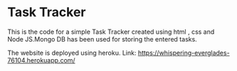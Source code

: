 # Task Tracker


This is the code for a simple Task Tracker created using html , css and Node JS.Mongo DB has been used for storing the entered tasks.

The website is deployed using heroku. Link: https://whispering-everglades-76104.herokuapp.com/
